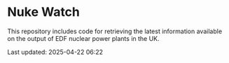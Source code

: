 # Nuke Watch

This repository includes code for retrieving the latest information available on the output of EDF nuclear power plants in the UK.

Last updated: 2025-04-22 06:22